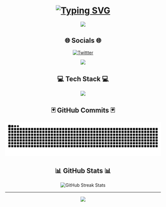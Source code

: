 <h1 align="center">
<a href="https://git.io/typing-svg">
<img src="https://readme-typing-svg.demolab.com?font=Fira+Code&center=true&pause=1000&color=F7F7F7&width=435&lines=++++++++Hi+%F0%9F%91%8B%2C+I'm+Matt%C3%A9o" alt="Typing SVG" /></a>
</h1>
  <p align="center">
  <a href="https://github.com/Akshay090/svg-banners">
    <img src="https://svg-banners.vercel.app/api?type=typeWriter&text1I%work%to%became%Engineer%in%Cybersecurity👨‍💻&width=50&height=50" />
  </a>
<div align="center">
<h2>🌐 Socials 🌐 </h2>
  <a href="https://x.com/mxtz10_" target="_blank">
  <img src="https://skillicons.dev/icons?i=twitter&theme=light" alt="Twittter" />
  </a>
  <p align="center">
  <a href="https://github.com/kittinan/spotify-github-profile">
    <img src="https://spotify-github-profile.kittinanx.com/api/view?uid=31jqgkwg5v5mqkgk2aks7rhzkdlq&cover_image=true&theme=novatorem&show_offline=false&background_color=000000&interchange=false&bar_color=ffaa00&bar_color_cover=true" />
  </a>
  
</div>
<div align="center">
<h2> 💻 Tech Stack 💻 </h2>
  <p align="center">
  <a href="https://skillicons.dev">
    <img src="https://skillicons.dev/icons?i=java,python,javascript,github,vscode&theme=dark" />
  </a>
</p>
<div align="center">
<h2>🃏 GitHub Commits 🃏 </h2>
<img alt="snake eating my contributions" src="https://raw.githubusercontent.com/fayzeen/fayzeen/output/github-contribution-grid-snake.svg" /> 
</div>
<div align="center">
<h2> 📊 GitHub Stats 📊 </h2>
<img src="https://github-readme-streak-stats.herokuapp.com/?user=Fayzeen&theme=dark&hide_border=false" alt="GitHub Streak Stats" />
      </a>
</div>

---
[![](https://visitcount.itsvg.in/api?id=Fayzeen&icon=0&color=0)](https://visitcount.itsvg.in)

<!-- Proudly created with GPRM ( https://gprm.itsvg.in ) -->

